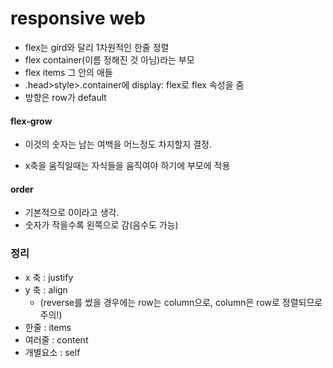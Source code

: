 # responsive web

- flex는 gird와 달리 1차원적인 한줄 정렬
- flex container(이름 정해진 것 아님)라는 부모
- flex items 그 안의 애들
- .head>style>.container에 display: flex로 flex 속성을 줌
- 방향은 row가 default



#### flex-grow

- 이것의 숫자는 남는 여백을 어느정도 차지할지 결정.



- x축을 움직일때는 자식들을 움직여야 하기에 부모에 적용



#### order

- 기본적으로 0이라고 생각.
- 숫자가 작을수록 왼쪽으로 감(음수도 가능)



### 정리

- x 축 : justify
- y 축 : align
  - (reverse를 썼을 경우에는 row는 column으로, column은 row로 정렬되므로 주의!)
- 한줄 : items
- 여러줄 : content
- 개별요소 : self